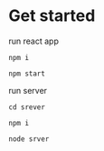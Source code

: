 # Get started

run react app
 ```shell
 npm i
 ```
```shell
npm start
```
run server
```shell
cd srever
```
```shell
npm i
```
```shell
node srver
```
